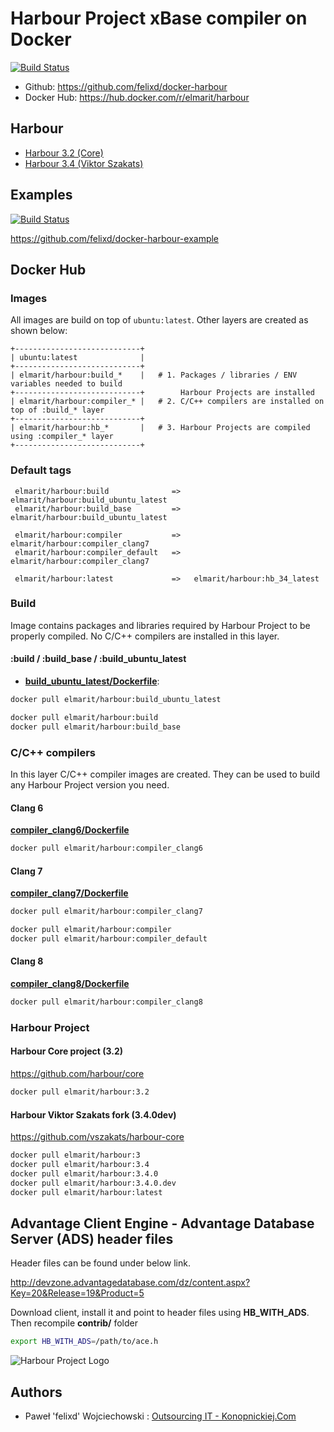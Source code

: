 # Harbour Project xBase compiler on Docker

[![Build Status](https://travis-ci.org/felixd/docker-harbour.svg?branch=master)](https://travis-ci.org/felixd/docker-harbour)

* Github: https://github.com/felixd/docker-harbour
* Docker Hub: https://hub.docker.com/r/elmarit/harbour

## Harbour

* [Harbour 3.2 (Core)](https://github.com/harbour/core)
* [Harbour 3.4 (Viktor Szakats)](https://github.com/vszakats/harbour-core)

## Examples

[![Build Status](https://travis-ci.org/felixd/docker-harbour-example.svg?branch=master)](https://travis-ci.org/felixd/docker-harbour-example) 

https://github.com/felixd/docker-harbour-example

## Docker Hub

### Images

All images are build on top of `ubuntu:latest`. Other layers are created as shown below:

```
+----------------------------+
| ubuntu:latest              |
+----------------------------+
| elmarit/harbour:build_*    |   # 1. Packages / libraries / ENV variables needed to build
+----------------------------+        Harbour Projects are installed
| elmarit/harbour:compiler_* |   # 2. C/C++ compilers are installed on top of :build_* layer
+----------------------------+
| elmarit/harbour:hb_*       |   # 3. Harbour Projects are compiled using :compiler_* layer
+----------------------------+
```

### Default tags

```
 elmarit/harbour:build              =>   elmarit/harbour:build_ubuntu_latest
 elmarit/harbour:build_base         =>   elmarit/harbour:build_ubuntu_latest

 elmarit/harbour:compiler           =>   elmarit/harbour:compiler_clang7
 elmarit/harbour:compiler_default   =>   elmarit/harbour:compiler_clang7

 elmarit/harbour:latest             =>   elmarit/harbour:hb_34_latest
```

### Build

Image contains packages and libraries required by Harbour Project to be properly compiled. No C/C++ compilers are installed in this layer.

#### :build / :build_base / :build_ubuntu_latest

* **[build_ubuntu_latest/Dockerfile](build_ubuntu_latest/Dockerfile)**: 

```bash
docker pull elmarit/harbour:build_ubuntu_latest

docker pull elmarit/harbour:build
docker pull elmarit/harbour:build_base
```

### C/C++ compilers

In this layer C/C++ compiler images are created. They can be used to build any Harbour Project version you need.

#### Clang 6

**[compiler_clang6/Dockerfile](compiler_clang6/Dockerfile)**

```bash
docker pull elmarit/harbour:compiler_clang6
```

#### Clang 7

**[compiler_clang7/Dockerfile](compiler_clang7/Dockerfile)**

```bash
docker pull elmarit/harbour:compiler_clang7

docker pull elmarit/harbour:compiler
docker pull elmarit/harbour:compiler_default
```

#### Clang 8

**[compiler_clang8/Dockerfile](compiler_clang8/Dockerfile)**

```bash
docker pull elmarit/harbour:compiler_clang8
```

### Harbour Project

#### Harbour Core project (3.2)

https://github.com/harbour/core

```bash
docker pull elmarit/harbour:3.2
```

#### Harbour Viktor Szakats fork (3.4.0dev)

https://github.com/vszakats/harbour-core

```bash
docker pull elmarit/harbour:3
docker pull elmarit/harbour:3.4
docker pull elmarit/harbour:3.4.0
docker pull elmarit/harbour:3.4.0.dev
docker pull elmarit/harbour:latest
```

## Advantage Client Engine - Advantage Database Server (ADS) header files

Header files can be found under below link. 

http://devzone.advantagedatabase.com/dz/content.aspx?Key=20&Release=19&Product=5

Download client, install it and point to header files using **HB_WITH_ADS**. Then recompile **contrib/** folder

```bash
export HB_WITH_ADS=/path/to/ace.h
```

![Harbour Project Logo](https://harbour.github.io/images/harbour.svg "Harbour Project Logo")

## Authors

* Paweł 'felixd' Wojciechowski : [Outsourcing IT - Konopnickiej.Com](https://konopnickiej.com)

